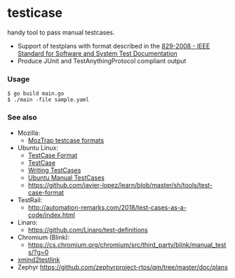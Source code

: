 # testicase

handy tool to pass manual testcases.

- Support of testplans with format described in the [829-2008 - IEEE Standard
for Software and System Test
Documentation](https://standards.ieee.org/findstds/standard/829-2008.html)
- Produce JUnit and TestAnythingProtocol compliant output

### Usage

```
$ go build main.go
$ ./main -file sample.yaml
```

### See also

- Mozilla:
  - [MozTrap testcase formats](https://moztrap.readthedocs.io/en/latest/userguide/ui/import.html)
- Ubuntu Linux:
  - [TestCase Format](https://wiki.ubuntu.com/Testing/TestCaseFormat)
  - [TestCase](https://wiki.ubuntu.com/QATeam/TestCase)
  - [Writing TestCases](https://wiki.ubuntu.com/QATeam/ContributingTestcases/Manual/Writing)
  - [Ubuntu Manual TestCases](https://launchpad.net/ubuntu-manual-tests/)
  - https://github.com/javier-lopez/learn/blob/master/sh/tools/test-case-format
- TestRail:
  - http://automation-remarks.com/2018/test-cases-as-a-code/index.html
- Linaro:
  - https://github.com/Linaro/test-definitions
- Chromium (Blink):
  - https://cs.chromium.org/chromium/src/third_party/blink/manual_tests/?g=0
- [xmind2testlink](https://github.com/tobyqin/xmind2testlink)
- Zephyr https://github.com/zephyrproject-rtos/qm/tree/master/doc/plans
